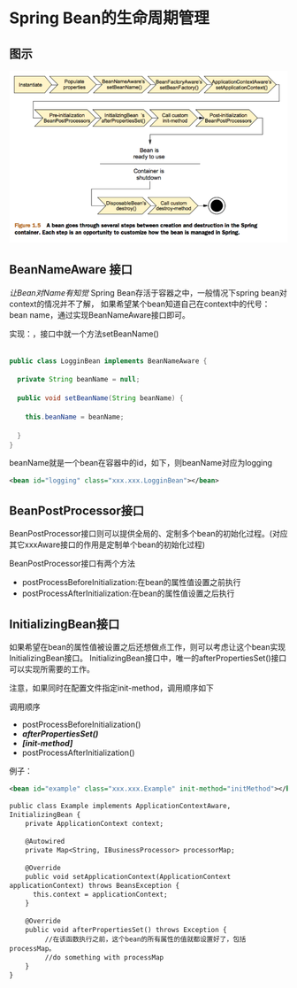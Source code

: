 # Spring Bean的生命周期管理

## 图示
![image](https://github.com/jaiminpan/misc-image/blob/master/memo/spring_life_cycle.png?raw=true)  

## BeanNameAware 接口
*让Bean对Name有知觉*
Spring Bean存活于容器之中，一般情况下spring bean对context的情况并不了解，
如果希望某个bean知道自己在context中的代号：bean name，通过实现BeanNameAware接口即可。

实现：，接口中就一个方法setBeanName()
```java

public class LogginBean implements BeanNameAware {

  private String beanName = null;

  public void setBeanName(String beanName) {

    this.beanName = beanName;

  }
}

```
beanName就是一个bean在容器中的id，如下，则beanName对应为logging
```xml
<bean id="logging" class="xxx.xxx.LogginBean"></bean>
```


## BeanPostProcessor接口
BeanPostProcessor接口则可以提供全局的、定制多个bean的初始化过程。(对应其它xxxAware接口的作用是定制单个bean的初始化过程)

BeanPostProcessor接口有两个方法
* postProcessBeforeInitialization:在bean的属性值设置之前执行
* postProcessAfterInitialization:在bean的属性值设置之后执行


## InitializingBean接口
如果希望在bean的属性值被设置之后还想做点工作，则可以考虑让这个bean实现InitializingBean接口。
InitializingBean接口中，唯一的afterPropertiesSet()接口可以实现所需要的工作。

注意，如果同时在配置文件指定init-method，调用顺序如下


调用顺序
* postProcessBeforeInitialization()
* _**afterPropertiesSet()**_
* _**[init-method]**_
* postProcessAfterInitialization()

例子：
```xml
<bean id="example" class="xxx.xxx.Example" init-method="initMethod"></bean>
```
```
public class Example implements ApplicationContextAware, InitializingBean {
    private ApplicationContext context;

    @Autowired
    private Map<String, IBusinessProcessor> processorMap;

    @Override
    public void setApplicationContext(ApplicationContext applicationContext) throws BeansException {
      this.context = applicationContext;
    }

    @Override
    public void afterPropertiesSet() throws Exception {
         //在该函数执行之前，这个bean的所有属性的值就都设置好了，包括processMap。
         //do something with processMap
    }
}
```

